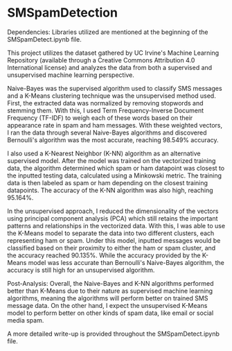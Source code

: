 # SMSpamDetection

Dependencies: Libraries utilized are mentioned at the beginning of the SMSpamDetect.ipynb file.

This project utilizes the dataset gathered by UC Irvine's Machine Learning Repository (available through a Creative Commons Attribution 4.0 International license) and analyzes the data from both a supervised and unsupervised machine learning perspective. 

Naive-Bayes was the supervised algorithm used to classify SMS messages and a K-Means clustering technique was the unsupervised method used. First, the extracted data was normalized by removing stopwords and stemming them. With this, I used Term Frequency-Inverse Document Frequency (TF-IDF) to weigh each of these words based on their appearance rate in spam and ham messages. With these weighted vectors, I ran the data through several Naive-Bayes algorithms and discovered Bernoulli's algorithm was the most accurate, reaching 98.549% accuracy. 

I also used a K-Nearest Neighbor (K-NN) algorithm as an alternative supervised model. After the model was trained on the vectorized training data, the algorithm determined which spam or ham datapoint was closest to the inputted testing data, calculated using a Minkowski metric. The training data is then labeled as spam or ham depending on the closest training datapoints. The accuracy of the K-NN algorithm was also high, reaching 95.164%. 

In the unsupervised approach, I reduced the dimensionality of the vectors using principal component analysis (PCA) which still retains the important patterns and relationships in the vectorized data. With this, I was able to use the K-Means model to separate the data into two different clusters, each representing ham or spam. Under this model, inputted messages would be classified based on their proximity to either the ham or spam cluster, and the accuracy reached 90.135%. While the accuracy provided by the K-Means model was less accurate than Bernoulli's Naive-Bayes algorithm, the accuracy is still high for an unsupervised algorithm.

Post-Analysis: Overall, the Naive-Bayes and K-NN algorithms performed better than K-Means due to their nature as supervised machine learning algorithms, meaning the algorithms will perform better on trained SMS message data. On the other hand, I expect the unsupervised K-Means model to perform better on other kinds of spam data, like email or social media spam. 

A more detailed write-up is provided throughout the SMSpamDetect.ipynb file.
